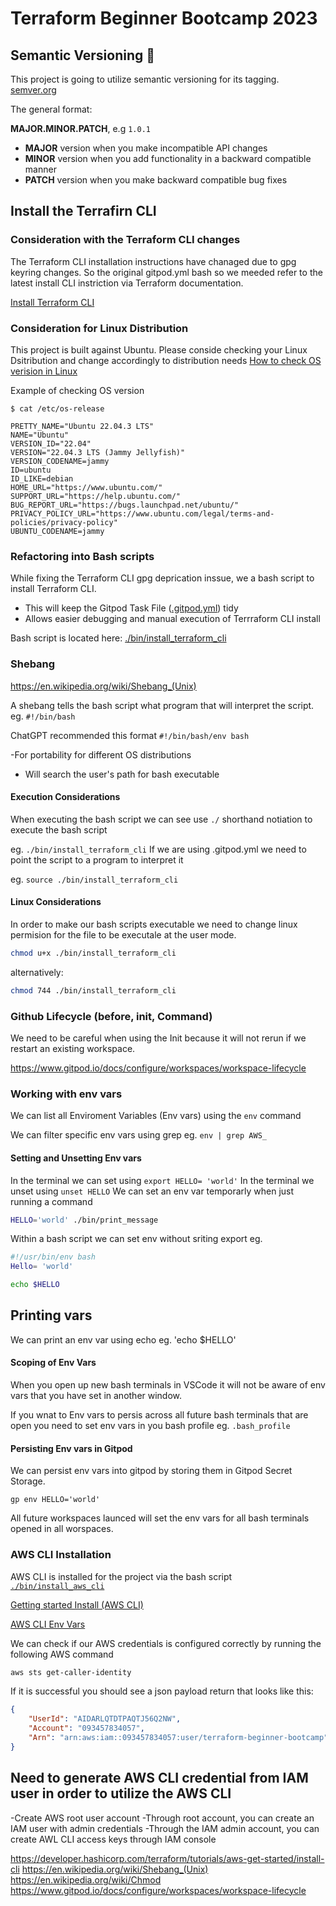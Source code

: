 # Terraform Beginner Bootcamp 2023

## Semantic Versioning :mage:

This project is going to utilize semantic versioning for its tagging. 
[semver.org](https://semver.org/)

The general format:

**MAJOR.MINOR.PATCH**, e.g `1.0.1`

- **MAJOR** version when you make incompatible API changes
- **MINOR** version when you add functionality in a backward compatible manner
- **PATCH** version when you make backward compatible bug fixes

## Install the Terrafirn CLI

### Consideration with the Terraform CLI changes
The Terraform CLI installation instructions have chanaged due to gpg keyring changes. So the original gitpod.yml bash so we meeded refer to the latest install CLI instriction via Terraform documentation.

[Install Terraform CLI](https://developer.hashicorp.com/terraform/tutorials/aws-get-started/install-cli)

### Consideration for Linux Distribution 

This project is built against Ubuntu. 
Please conside checking your Linux Dsitribution and change accordingly to distribution needs 
[How to check OS verision in Linux](https://www.cyberciti.biz/faq/how-to-check-os-version-in-linux-command-line/)

Example of checking OS version
```
$ cat /etc/os-release

PRETTY_NAME="Ubuntu 22.04.3 LTS"
NAME="Ubuntu"
VERSION_ID="22.04"
VERSION="22.04.3 LTS (Jammy Jellyfish)"
VERSION_CODENAME=jammy
ID=ubuntu
ID_LIKE=debian
HOME_URL="https://www.ubuntu.com/"
SUPPORT_URL="https://help.ubuntu.com/"
BUG_REPORT_URL="https://bugs.launchpad.net/ubuntu/"
PRIVACY_POLICY_URL="https://www.ubuntu.com/legal/terms-and-policies/privacy-policy"
UBUNTU_CODENAME=jammy
```


### Refactoring into Bash scripts

While fixing the Terraform CLI gpg deprication inssue, we a bash script to install Terraform CLI. 
- This will keep the Gitpod Task File ([.gitpod.yml](.gitpod.yml)) tidy
- Allows easier debugging and manual execution of Terrraform CLI install 

Bash script is located here: [./bin/install_terraform_cli](./bin/install_terraform_cli)

### Shebang 
https://en.wikipedia.org/wiki/Shebang_(Unix)

A shebang tells the bash script what program that will interpret the script. eg. `#!/bin/bash`

ChatGPT recommended this format `#!/bin/bash/env bash`

-For portability for different OS distributions 
- Will search the user's path for bash executable

#### Execution Considerations

When executing the bash script we can see use `./` shorthand notiation to execute the bash script

eg. `./bin/install_terraform_cli`
If we are using .gitpod.yml we need to point the script to a program to interpret it

eg. `source ./bin/install_terraform_cli`

#### Linux Considerations 
In order to make our bash scripts executable we need to change linux permision for the file to be executale at the user mode.

```sh
chmod u+x ./bin/install_terraform_cli
```

alternatively:

```sh
chmod 744 ./bin/install_terraform_cli
```

### Github Lifecycle (before, init, Command)

We need to be careful when using the Init because it will not rerun if we restart an existing workspace.

https://www.gitpod.io/docs/configure/workspaces/workspace-lifecycle

### Working with env vars

We can list all Enviroment Variables (Env vars) using the `env` command

We can filter specific env vars using grep eg. `env | grep AWS_`

#### Setting and Unsetting Env vars 

In the terminal we can set using `export HELLO= 'world'`
In the terminal we unset using `unset HELLO`
We can set an  env var temporarly when just running a command 

```sh
HELLO='world' ./bin/print_message
```

Within a bash script we can set env without sriting export eg.

```sh
#!/usr/bin/env bash
Hello= 'world'

echo $HELLO
```

## Printing vars

We can print an env var using echo eg. 'echo $HELLO'

#### Scoping of Env Vars
 
 When you open up new bash terminals in VSCode it will not be aware of env vars that you have set in another window.

 If you wnat to Env vars to persis across all future bash terminals that are open you need to set env vars in you bash profile eg. `.bash_profile`

 #### Persisting Env vars in Gitpod 

 We can persist env vars into gitpod by storing them in Gitpod Secret Storage. 

 ```
 gp env HELLO='world'
 ```

 All future workspaces launced will set the env vars for all bash terminals opened in all worspaces.

 ### AWS CLI Installation 

 AWS CLI is installed for the project via the bash script [`./bin/install_aws_cli`](./bin/install_aws_cli)

 [Getting started Install (AWS CLI)](https://docs.aws.amazon.com/cli/latest/userguide/getting-started-install.html)

 [AWS CLI Env Vars](https://docs.aws.amazon.com/cli/latest/userguide/cli-configure-envvars.html)

We can check if our AWS credentials is configured correctly by running the following AWS command
```sh
aws sts get-caller-identity
```

If it is successful you should see a json payload return that looks like this:
```json
{
    "UserId": "AIDARLQTDTPAQTJ56Q2NW",
    "Account": "093457834057",
    "Arn": "arn:aws:iam::093457834057:user/terraform-beginner-bootcamp"
}
```

## Need to generate AWS CLI credential from IAM user in order to utilize the AWS CLI

-Create AWS root user account
-Through root account, you can create an IAM user with admin credentials
-Through the IAM admin account, you can create AWL CLI access keys through IAM console

https://developer.hashicorp.com/terraform/tutorials/aws-get-started/install-cli
https://en.wikipedia.org/wiki/Shebang_(Unix)
https://en.wikipedia.org/wiki/Chmod
https://www.gitpod.io/docs/configure/workspaces/workspace-lifecycle